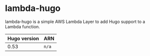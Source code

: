 # lambda-hugo

lambda-hugo is a simple AWS Lambda Layer to add Hugo support to a Lambda function.


| Hugo version |  ARN |
| --- | --- |
| 0.53 |  `n/a` |
